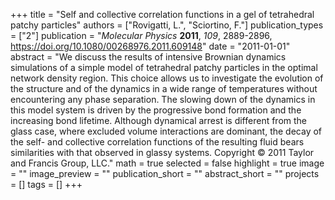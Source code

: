 +++
title = "Self and collective correlation functions in a gel of tetrahedral patchy particles"
authors = ["Rovigatti, L.", "Sciortino, F."]
publication_types = ["2"]
publication = "*Molecular Physics* **2011**, *109*, 2889-2896, https://doi.org/10.1080/00268976.2011.609148"
date = "2011-01-01"
abstract = "We discuss the results of intensive Brownian dynamics simulations of a simple model of tetrahedral patchy particles in the optimal network density region. This choice allows us to investigate the evolution of the structure and of the dynamics in a wide range of temperatures without encountering any phase separation. The slowing down of the dynamics in this model system is driven by the progressive bond formation and the increasing bond lifetime. Although dynamical arrest is different from the glass case, where excluded volume interactions are dominant, the decay of the self- and collective correlation functions of the resulting fluid bears similarities with that observed in glassy systems. Copyright © 2011 Taylor and Francis Group, LLC."
math = true
selected = false
highlight = true
image = ""
image_preview = ""
publication_short = ""
abstract_short = ""
projects = []
tags = []
+++
